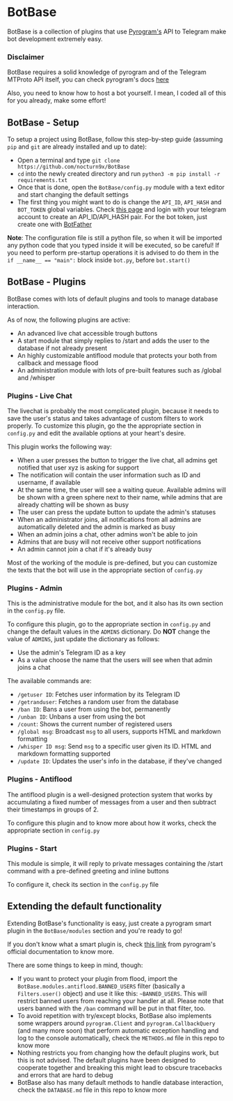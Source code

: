 # BotBase

BotBase is a collection of plugins that use [Pyrogram's](https://github.com/pyrogram/pyrogram) API to Telegram make bot development extremely easy.

### Disclaimer

BotBase requires a solid knowledge of pyrogram and of the Telegram MTProto API itself, you can check pyrogram's docs [here](https://docs.pyrogram.org)

Also, you need to know how to host a bot yourself. I mean, I coded all of this for you already, make some effort!

## BotBase - Setup

To setup a project using BotBase, follow this step-by-step guide (assuming `pip` and `git` are already installed and up to date):

- Open a terminal and type `git clone https://github.com/nocturn9x/BotBase`
- `cd` into the newly created directory and run `python3 -m pip install -r requirements.txt`
- Once that is done, open the `BotBase/config.py` module with a text editor and start changing the default settings
- The first thing you might want to do is change the `API_ID`, `API_HASH` and `BOT_TOKEN` global variables. Check [this page](https://my.telegram.org/apps) and login with your telegram account to create an API_ID/API_HASH pair. For the bot token, just create one with [BotFather](https://telegram.me/BotFather)

**Note**: The configuration file is still a python file, so when it will be imported any python code that you typed inside it will be executed, so be careful! If you need to perform pre-startup operations it is advised to do them in the `if __name__ == "main":` block inside `bot.py`, before `bot.start()`

## BotBase - Plugins

BotBase comes with lots of default plugins and tools to manage database interaction.

As of now, the following plugins are active:

- An advanced live chat accessible trough buttons
- A start module that simply replies to /start and adds the user to the database if not already present
- An highly customizable antiflood module that protects your both from callback and message flood
- An administration module with lots of pre-built features such as /global and /whisper


### Plugins - Live Chat

The livechat is probably the most complicated plugin, because it needs to save the user's status and takes advantage of custom filters to
work properly. To customize this plugin, go the the appropriate section in `config.py` and edit the available options at your heart's desire.

This plugin works the following way:

- When a user presses the button to trigger the live chat, all admins get notified that user xyz is asking for support
- The notification will contain the user information such as ID and username, if available
- At the same time, the user will see a waiting queue. Available admins will be shown with a green sphere next to their name, while admins that are already chatting will be shown as busy
- The user can press the update button to update the admin's statuses
- When an administrator joins, all notifications from all admins are automatically deleted and the admin is marked as busy
- When an admin joins a chat, other admins won't be able to join
- Admins that are busy will not receive other support notifications
- An admin cannot join a chat if it's already busy

Most of the working of the module is pre-defined, but you can customize the texts that the bot will use in the appropriate section of `config.py`


### Plugins - Admin

This is the administrative module for the bot, and it also has its own section in the `config.py` file.

To configure this plugin, go to the appropriate section in `config.py` and change the default values in the `ADMINS` dictionary. Do **NOT** change the value of `ADMINS`, just update the dictionary as follows:

- Use the admin's Telegram ID as a key
- As a value choose the name that the users will see when that admin joins a chat


The available commands are:

- `/getuser ID`: Fetches user information by its Telegram ID
- `/getranduser`: Fetches a random user from the database
- `/ban ID`: Bans a user from using the bot, permanently
- `/unban ID`: Unbans a user from using the bot
- `/count`: Shows the current number of registered users
- `/global msg`: Broadcast `msg` to all users, supports HTML and markdown formatting
- `/whisper ID msg`: Send `msg` to a specific user given its ID. HTML and markdown formatting supported
- `/update ID`: Updates the user's info in the database, if they've changed

### Plugins - Antiflood

The antiflood plugin is a well-designed protection system that works by accumulating a fixed number of messages from a user and then subtract their timestamps in groups of 2.

To configure this plugin and to know more about how it works, check the appropriate section in `config.py`

### Plugins - Start

This module is simple, it will reply to private messages containing the /start command with a pre-defined greeting and inline buttons

To configure it, check its section in the `config.py` file


## Extending the default functionality

Extending BotBase's functionality is easy, just create a pyrogram smart plugin in the `BotBase/modules` section and you're ready to go!

If you don't know what a smart plugin is, check [this link](https://docs.pyrogram.org/topics/smart-plugins) from pyrogram's official documentation to know more.

There are some things to keep in mind, though:

- If you want to protect your plugin from flood, import the `BotBase.modules.antiflood.BANNED_USERS` filter (basically a `Filters.user()` object) and use it like this: `~BANNED_USERS`. This will restrict banned users from reaching your handler at all.
Please note that users banned with the `/ban` command will be put in that filter, too.
- To avoid repetition with try/except blocks, BotBase also implements some wrappers around `pyrogram.Client` and `pyrogram.CallbackQuery` (and many more soon) that perform automatic exception handling and log to the console automatically, check the `METHODS.md` file in this repo to know more
- Nothing restricts you from changing how the default plugins work, but this is not advised. The default plugins have been designed to cooperate together and breaking this might lead to obscure tracebacks and errors that are hard to debug
- BotBase also has many default methods to handle database interaction, check the `DATABASE.md` file in this repo to know more
